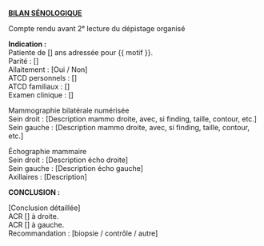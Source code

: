 **<u>BILAN SÉNOLOGIQUE</u>**

Compte rendu avant 2ᵉ lecture du dépistage organisé

**Indication :**  
Patiente de [] ans adressée pour {{ motif }}.  
Parité : []  
Allaitement : [Oui / Non]  
ATCD personnels : []  
ATCD familiaux : []  
Examen clinique : []

Mammographie bilatérale numérisée  
Sein droit : [Description mammo droite, avec, si finding, taille, contour, etc.]  
Sein gauche : [Description mammo droite, avec, si finding, taille, contour, etc.]

Échographie mammaire  
Sein droit : [Description écho droite]  
Sein gauche : [Description écho gauche]  
Axillaires : [Description]

**CONCLUSION :**

[Conclusion détaillée]  
ACR [] à droite.  
ACR [] à gauche.  
Recommandation : [biopsie / contrôle / autre]
